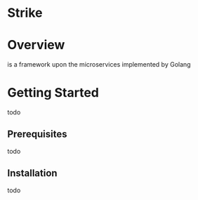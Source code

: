 # Strike

# Overview

is a framework upon the microservices implemented by Golang

# Getting Started

todo

## Prerequisites

todo

## Installation

todo